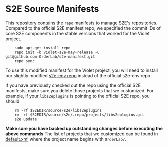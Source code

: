 S2E Source Manifests
====================

This repository contains the ``repo`` manifests to manage S2E's repositories.
Compared to the official S2E manifest repo, we specified the commit IDs of
core S2E components in the stable versions that worked for the Violet project.

```
    sudo apt-get install repo
    repo init -b violet-s2e-may-release -u git@github.com:OrderLab/s2e-manifest.git
    repo sync
```

To use this modified manifest for the Violet project, you will need to install our 
slightly modified [s2e-env repo](https://github.com/OrderLab/s2e-env) instead 
of the official s2e-env repo.

If you have previously checked out the repo using the official S2E manifests, make
sure you delete those projects that we customized. For example, if your 
`libs2eplugins` is pointing to the official S2E repo, you should 
```
    rm -rf $S2EDIR/source/s2e/libs2eplugins
    rm -rf $S2EDIR/source/s2e/.repo/projects/libs2eplugins.git
    s2e update
```
**Make sure you have backed up outstanding changes before executing the above commands**
The list of projects that we customized can be found in [default.xml](default.xml)
where the project name begins with `OrderLab/`.
